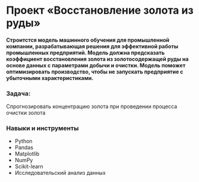 # Проект «Восстановление золота из руды»
#### Строитстся модель машинного обучения для промышленной компании, разрабатывающая решения для эффективной работы промышленных предприятий. Модель должна предсказать коэффициент восстановления золота из золотосодержащей руды на основе данных с параметрами добычи и очистки. Модель поможет оптимизировать производство, чтобы не запускать предприятие с убыточными характеристиками.
### Задача: 
Спрогнозировать концентрацию золота при проведении процесса очистки золота

### Навыки и инструменты
 * Python
 * Pandas
 * Matplotlib
 * NumPy
 * Scikit-learn
 * Исследовательский анализ данных
